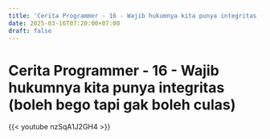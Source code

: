 ```yaml
---
title: 'Cerita Programmer - 16 - Wajib hukumnya kita punya integritas (boleh bego tapi gak boleh culas)'
date: 2025-03-16T07:20:00+07:00
draft: false
---
```


# Cerita Programmer - 16 - Wajib hukumnya kita punya integritas (boleh bego tapi gak boleh culas)

{{< youtube nzSqA1J2GH4 >}}
